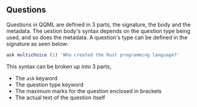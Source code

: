 ## Questions

Questions in QQML are defined in 3 parts, the signature, the body and the
metadata. The uestion body's syntax depends on the question type being
used, and so does the metadata. A question's type can be defined in the
signature as seen below:

``` javascript
ask multichoice (1) 'Who created the Rust programming language?'
```

This syntax can be broken up into 3 parts,

* The `ask` keyword
* The question type keyword
* The maximum marks for the question enclosed in brackets
* The actual text of the question itself
